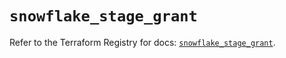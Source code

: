 # `snowflake_stage_grant`

Refer to the Terraform Registry for docs: [`snowflake_stage_grant`](https://registry.terraform.io/providers/snowflake-labs/snowflake/0.84.0/docs/resources/stage_grant).
